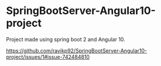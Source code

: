 # SpringBootServer-Angular10-project

Project made using spring boot 2 and Angular 10.

https://github.com/ravikp92/SpringBootServer-Angular10-project/issues/1#issue-742484810
